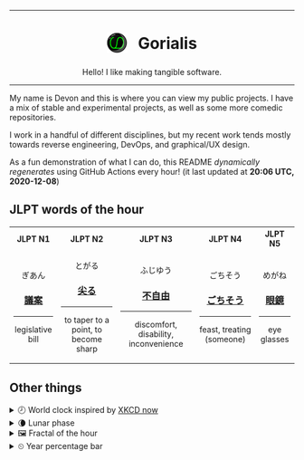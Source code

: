 ***

<h1 align="center">
<sub>
    <img src="readme/resources/avatar.png" height="36">
</sub>
&nbsp;
Gorialis
</h1>
<p align="center">
Hello! I like making tangible software.
</p>

***

My name is Devon and this is where you can view my public projects. I have a mix of stable and experimental projects, as well as some more comedic repositories.

I work in a handful of different disciplines, but my recent work tends mostly towards reverse engineering, DevOps, and graphical/UX design.

As a fun demonstration of what I can do, this README *dynamically regenerates* using GitHub Actions every hour! (it last updated at **20:06 UTC, 2020-12-08**)

<h2>JLPT words of the hour</h2>
<table>
    <tr>
        <th>JLPT N1</th>
        <th>JLPT N2</th>
        <th>JLPT N3</th>
        <th>JLPT N4</th>
        <th>JLPT N5</th>
    </tr>
    <tr>
        <td>
            <p align="center">ぎあん</p>
            <h3 align="center"><b><a href="https://jisho.org/search/%E8%AD%B0%E6%A1%88">議案</a></b></h3>
            <hr>
            <p align="center">legislative bill</p>
        </td>
        <td>
            <p align="center">とがる</p>
            <h3 align="center"><b><a href="https://jisho.org/search/%E5%B0%96%E3%82%8B">尖る</a></b></h3>
            <hr>
            <p align="center">to taper to a point,<wbr> to become sharp</p>
        </td>
        <td>
            <p align="center">ふじゆう</p>
            <h3 align="center"><b><a href="https://jisho.org/search/%E4%B8%8D%E8%87%AA%E7%94%B1">不自由</a></b></h3>
            <hr>
            <p align="center">discomfort,<wbr> disability,<wbr> inconvenience</p>
        </td>
        <td>
            <p align="center">ごちそう</p>
            <h3 align="center"><b><a href="https://jisho.org/search/%E3%81%94%E3%81%A1%E3%81%9D%E3%81%86">ごちそう</a></b></h3>
            <hr>
            <p align="center">feast,<wbr> treating (someone)</p>
        </td>
        <td>
            <p align="center">めがね</p>
            <h3 align="center"><b><a href="https://jisho.org/search/%E7%9C%BC%E9%8F%A1">眼鏡</a></b></h3>
            <hr>
            <p align="center">eye glasses</p>
        </td>
    </tr>
</table>

<h2>Other things</h2>
<details>
<summary>🕗  World clock inspired by <a href="https://xkcd.com/now">XKCD now</a></summary>

> <img src="generated/now.png" width="512">

</details>
<details>
<summary>🌘 Lunar phase</summary>

The moon is approximately 82.26% through its phase (Waning Crescent).

</details>
<details>
<summary>&#x1f5bc; Fractal of the hour</summary>

> <img src="generated/fractal.png" width="512">

</details>
<details>
<summary>&#x23f2; Year percentage bar</summary>
<pre><code>2020 [██████████████████▁▁] 93.67%</code></pre>
</details>
